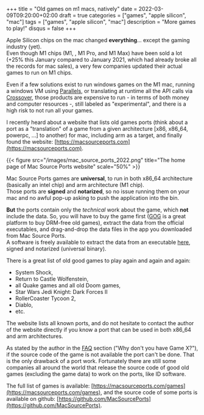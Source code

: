 +++
title = "Old games on m1 macs, natively"
date = 2022-03-09T09:20:00+02:00
draft = true
categories = ["games", "apple silicon", "mac"]
tags = ["games", "apple silicon", "mac"]
description = "More games to play!"
disqus = false
+++

Apple Silicon chips on the mac changed **everything**... except the gaming industry (yet).  
Even though M1 chips (M1, , M1 Pro, and M1 Max) have been sold a lot (+25% this January compared to January 2021, which had already broke all the records for mac sales), a very few companies updated their actual games to run on M1 chips.

Even if a few solutions exist to run windows games on the M1 mac, running a windows VM using [Parallels](https://www.parallels.com/fr/products/desktop/), or translating at runtime all the API calls via [Crossover](https://www.codeweavers.com/crossover), those products are expensive to run - in terms of both money and computer resources -, still labeled as "experimental", and there is a high risk to not run all your games.

I recently heard about a website that lists old games ports (think about a port as a "translation" of a game from a given architecture [x86, x86_64, powerpc, ...] to another) for mac, including arm as a target, and finally found the website: [https://macsourceports.com](https://macsourceports.com).

{{< figure src="/images/mac_source_ports_2022.png" title="The home page of Mac Source Ports website" scale="50%" >}}

Mac Source Ports games are **universal**, to run in both x86_64 architecture (basically an intel chip) and arm architecture (M1 chip).  
Those ports are **signed** and **notarized**, so no issue running them on your mac and no awful pop-up asking to push the application into the bin.

**But** the ports contain only the _technical_ work about the game, which **not** include the data.
So, you will have to buy the game first ([GOG](https://www.gog.com) is a great platform to buy DRM-free old games), extract the data from the official executables, and drag-and-drop the data files in the app you downloaded from Mac Source Ports.  
A software is freely available to extract the data from an executable [here](https://macsourceports.com/utilities), signed and notarized (universal binary).

There is a great list of old good games to play again and again and again:
* System Shock,
* Return to Castle Wolfenstein,
* all Quake games and all old Doom games,
* Star Wars Jedi Knight: Dark Forces II
* RollerCoaster Tycoon 2,
* Diablo,
* etc.

The website lists all known ports, and do not hesitate to contact the author of the website directly if you know a port that can be used in both x86_64 and arm architectures.

As stated by the author in the [FAQ](https://macsourceports.com/faq) section ("Why don't you have Game X?"), if the source code of the game is not available the port can't be done.
That is the only drawback of a port work.
Fortunately there are still some companies all around the world that release the source code of good old games (excluding the game data) to work on the ports, like ID software.

The full list of games is available: [https://macsourceports.com/games](https://macsourceports.com/games), and the source code of some ports is available on github: [https://github.com/MacSourcePorts](https://github.com/MacSourcePorts).

